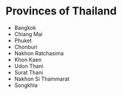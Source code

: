 <html>
<body>
    <div class="container">
        <h1>Provinces of Thailand</h1>
        <ul>
            <li>Bangkok</li>
            <li>Chiang Mai</li>
            <li>Phuket</li>
            <li>Chonburi</li>
            <li>Nakhon Ratchasima</li>
            <li>Khon Kaen</li>
            <li>Udon Thani</li>
            <li>Surat Thani</li>
            <li>Nakhon Si Thammarat</li>
            <li>Songkhla</li>
        </ul>
    </div>
</body>
</html>
